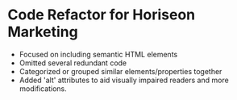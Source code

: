 # Code Refactor for Horiseon Marketing

- Focused on including semantic HTML elements
- Omitted several redundant code
- Categorized or grouped similar elements/properties together
- Added 'alt' attributes to aid visually impaired readers and more modifications.
